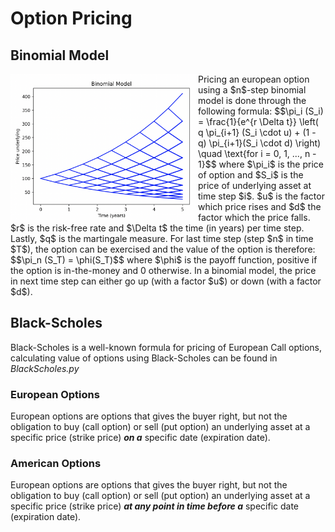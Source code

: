 # Option Pricing
## Binomial Model
<img align="left" width="300" src="https://github.com/PontusHovb/Option-Pricing/blob/master/Images/BinomialModel_UnderlyingPrice.png"/>  
Pricing an european option using a $n$-step binomial model is done through the following formula:
$$\pi_i (S_i) = \frac{1}{e^{r \Delta t}} \left( q \pi_{i+1} (S_i \cdot u) + (1 - q) \pi_{i+1}(S_i \cdot d) \right) \quad \text{for i = 0, 1, ..., n - 1}$$
where $\pi_i$ is the price of option and $S_i$ is the price of underlying asset at time step $i$. $u$ is the factor which price rises and $d$ the factor which the price falls. $r$ is the risk-free rate and $\Delta t$ the time (in years) per time step. Lastly, $q$ is the martingale measure.
For last time step (step $n$ in time $T$), the option can be exercised and the value of the option is therefore:
$$\pi_n (S_T) = \phi(S_T)$$ where $\phi$ is the payoff function, positive if the option is in-the-money and 0 otherwise. In a binomial model, the price in next time step can either go up (with a factor $u$) or down (with a factor $d$). 
<br clear="all"/>

## Black-Scholes
Black-Scholes is a well-known formula for pricing of European Call options, calculating value of options using Black-Scholes can be found in _BlackScholes.py_

### European Options
European options are options that gives the buyer right, but not the obligation to buy (call option) or sell (put option) an underlying asset at a specific price (strike price) _**on a**_ specific date (expiration date). 

### American Options
European options are options that gives the buyer right, but not the obligation to buy (call option) or sell (put option) an underlying asset at a specific price (strike price) _**at any point in time before a**_ specific date (expiration date). 
